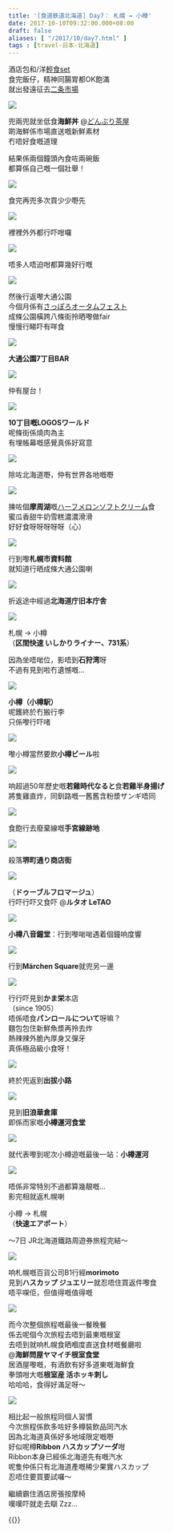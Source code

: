 ```yaml
---
title: '[食道鉄道北海道] Day7： 札幌 ↔ 小樽'
date: 2017-10-10T09:32:00.000+08:00
draft: false
aliases: [ "/2017/10/day7.html" ]
tags : [travel-日本-北海道]
---
```


酒店包和/洋[輕食set](https://hidie.net/hokkaido7a/)  
食完飯仔，精神同腸胃都OK飽滿  
就出發遠征去[二条市場](https://hidie.net/hokkaido7c/)  

![](/images/hokkaido7b.jpg)

兜兩兜就坐低食**海鮮丼** @[どんぶり茶屋](https://hidie.net/hokkaido7b/)  
啲海鮮係市場直送嘅新鮮素材  
冇唔好食嘅道理  
  
結果係兩個鐘頭內食咗兩碗飯  
都算係自己嘅一個壯舉！  

![](/images/hokkaido7c1.jpg)

食完再兜多次買少少嘢先  

![](/images/hokkaido7c2.jpg)

裡裡外外都行吓咁囉  

![](/images/hokkaido7bc.jpg)

唔多人唔迫咁都算幾好行嘅  

[![](https://c1.staticflickr.com/5/4337/37378647776_affcd94d96_z.jpg)](https://c1.staticflickr.com/5/4337/37378647776_affcd94d96_z.jpg)

然後行返嚟大通公園  
今個月係有[さっぽろオータムフェスト](https://hidie.net/hokkaido7d/)  
成條公園橫跨八條街拎晒嚟做fair  
慢慢行睇吓有咩食  

[![](https://c1.staticflickr.com/5/4463/36755219973_048ea0aba6_z.jpg)](https://c1.staticflickr.com/5/4463/36755219973_048ea0aba6_z.jpg)

**大通公園7丁目BAR**  

[![](https://c1.staticflickr.com/5/4398/37378648906_7e1fd32e08_z.jpg)](https://c1.staticflickr.com/5/4398/37378648906_7e1fd32e08_z.jpg)

仲有屋台！  

[![](https://c1.staticflickr.com/5/4332/37378646016_bc0a6ffff1_z.jpg)](https://c1.staticflickr.com/5/4332/37378646016_bc0a6ffff1_z.jpg)

**10丁目嘅LOGOSワールド**  
呢條街係燒肉為主  
有埋帳幕嘅感覺真係好寫意  

[![](https://c1.staticflickr.com/5/4348/36755219093_74f2037592_z.jpg)](https://c1.staticflickr.com/5/4348/36755219093_74f2037592_z.jpg)

除咗北海道嘢，仲有世界各地嘅嘢  

[![](https://c1.staticflickr.com/5/4359/36755217503_764c5ee46f_z.jpg)](https://c1.staticflickr.com/5/4359/36755217503_764c5ee46f_z.jpg)

揀咗個**摩周湖**嘅[ハーフメロンソフトクリーム](https://hidie.net/hokkaido7e/)食  
蜜瓜香甜牛奶雪糕濃濃滑滑  
好好食呀呀呀呀呀（心）  

[![](https://c1.staticflickr.com/5/4480/36755219443_6e7a19e7bc_z.jpg)](https://c1.staticflickr.com/5/4480/36755219443_6e7a19e7bc_z.jpg)

行到嚟**札幌市資料館**  
就知道行晒成條大通公園喇  

[![](https://c1.staticflickr.com/5/4460/36716116624_a645e00d88_z.jpg)](https://c1.staticflickr.com/5/4460/36716116624_a645e00d88_z.jpg)

折返途中經過**北海道庁旧本庁舎**  

[![](https://c1.staticflickr.com/5/4348/37425889991_64c82dd531_z.jpg)](https://c1.staticflickr.com/5/4348/37425889991_64c82dd531_z.jpg)

札幌 → 小樽  
（**区間快速 いしかりライナー、731系**）  
  
因為坐唔啱位，影唔到**石狩湾**呀  
不過有見到啦冇遺憾嘅...  

[![](https://c1.staticflickr.com/5/4402/36716483164_fded501234_z.jpg)](https://c1.staticflickr.com/5/4402/36716483164_fded501234_z.jpg)

**小樽（小樽駅）**  
呢鑊終於冇搬行李  
只係嚟行吓啫  

[![](https://c1.staticflickr.com/5/4464/37169772430_e297eb10c7_z.jpg)](https://c1.staticflickr.com/5/4464/37169772430_e297eb10c7_z.jpg)

嚟小樽當然要飲**小樽ビール**啦  

[![](https://c1.staticflickr.com/5/4437/37169772060_d031e72a07_z.jpg)](https://c1.staticflickr.com/5/4437/37169772060_d031e72a07_z.jpg)

响超過50年歷史嘅**若雞時代なると**食**若雞半身揚げ**  
將隻雞直炸，同釧路嘅一舊舊含粉漿ザンギ唔同  

[![](https://c1.staticflickr.com/5/4388/36756618253_90abc745fd_z.jpg)](https://c1.staticflickr.com/5/4388/36756618253_90abc745fd_z.jpg)

食飽行去廢棄線嘅**手宮線跡地**  

[![](https://c1.staticflickr.com/5/4369/36756886553_724a4ccbaa_z.jpg)](https://c1.staticflickr.com/5/4369/36756886553_724a4ccbaa_z.jpg)

殺落**堺町通り商店街**  

[![](https://c1.staticflickr.com/5/4459/37380239076_895fefce57_z.jpg)](https://c1.staticflickr.com/5/4459/37380239076_895fefce57_z.jpg)

（**ドゥーブルフロマージュ**）  
行吓行吓又食吓 @**ルタオ LeTAO**  

[![](https://c1.staticflickr.com/5/4338/36717592514_f2579334d0_z.jpg)](https://c1.staticflickr.com/5/4338/36717592514_f2579334d0_z.jpg)

**小樽八音鐘堂**：行到嚟啱啱遇着個鐘响度響  

[![](https://c1.staticflickr.com/5/4331/36717592214_6430996ff8_z.jpg)](https://c1.staticflickr.com/5/4331/36717592214_6430996ff8_z.jpg)

行到**Märchen Square**就兜另一邊  

[![](https://c1.staticflickr.com/5/4353/23575578198_5225fdd4ed_z.jpg)](https://c1.staticflickr.com/5/4353/23575578198_5225fdd4ed_z.jpg)

行行吓見到**かま栄**本店  
（since 1905）  
唔係唔食**パンロールについて**呀嘛？  
麵包包住新鮮魚漿再拎去炸  
熱辣辣外脆內厚身又彈牙  
真係極品級小食呀！  

[![](https://c1.staticflickr.com/5/4403/37380768026_8451bd825c_z.jpg)](https://c1.staticflickr.com/5/4403/37380768026_8451bd825c_z.jpg)

終於兜返到**出拔小路**  

[![](https://c1.staticflickr.com/5/4477/37427683521_a2824072a6_z.jpg)](https://c1.staticflickr.com/5/4477/37427683521_a2824072a6_z.jpg)

見到**旧浪華倉庫**  
即係而家嘅**小樽運河食堂**  

[![](https://c1.staticflickr.com/5/4499/36757400473_fecc3c3f44_z.jpg)](https://c1.staticflickr.com/5/4499/36757400473_fecc3c3f44_z.jpg)

就代表嚟到呢次小樽遊嘅最後一站：**小樽運河**  

[![](https://c1.staticflickr.com/5/4484/37380767636_e620ec9b74_z.jpg)](https://c1.staticflickr.com/5/4484/37380767636_e620ec9b74_z.jpg)

唔係非常特別不過都算幾靚嘅...  
影完相就返札幌喇  
  
小樽 → 札幌  
（**快速エアポート**）  
  
～7日 JR北海道鐵路周遊券旅程完結～  
  
  

[![](https://c1.staticflickr.com/5/4511/37170851080_f2709a9936_z.jpg)](https://c1.staticflickr.com/5/4511/37170851080_f2709a9936_z.jpg)

响札幌嘅百貨公司B1行經**morimoto**  
見到**ハスカップ ジュエリー**就忍唔住買返件嚟食  
唔平㗎佢，但值得嘅值得嘅  

[![](https://c1.staticflickr.com/5/4504/23576111278_35a634d473_z.jpg)](https://c1.staticflickr.com/5/4504/23576111278_35a634d473_z.jpg)

而今次整個旅程嘅最後一餐晚餐  
係去呢個今次旅程去唔到最東嘅根室  
去唔到就响札幌食晒嗰度直送食材嘅餐廳啦  
@**海鮮問屋ヤマイチ根室食堂**  
居酒屋嚟嘅，有酒飲有好多道東嘅海鮮食  
拳頭咁大嘅**根室産 活ホッキ刺し**  
哈哈哈，食得好滿足呀～  

[![](https://c1.staticflickr.com/5/4429/37397356852_cb2da50eae_z.jpg)](https://c1.staticflickr.com/5/4429/37397356852_cb2da50eae_z.jpg)

相比起一般旅程同個人習慣  
今次旅程係飲多咗好多樽裝飲品同汽水  
因為北海道真係好多地域限定嘅嘢  
好似呢樽**Ribbon ハスカップソーダ**咁  
Ribbon本身已經係北海道先有嘅汽水  
呢隻仲係只有北海道產嘅稀少果實ハスカップ  
忍唔住要買要試囉～  
  
  
繼續霸住酒店房張按摩椅  
嘆嘆吓就走去瞓 Zzz...  
  
  
{{<hokkaido>}}
